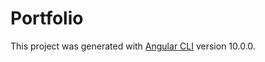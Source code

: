 # Portfolio

This project was generated with [Angular CLI](https://github.com/angular/angular-cli) version 10.0.0.

